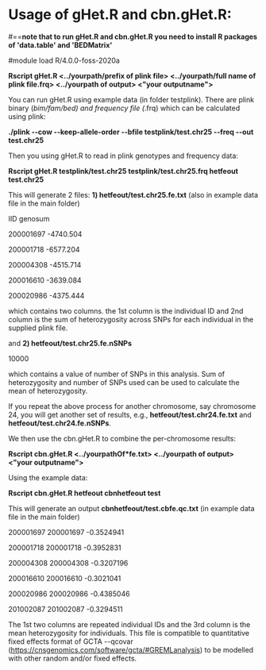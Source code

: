 # Usage of gHet.R and cbn.gHet.R:

#==**note that to run gHet.R and cbn.gHet.R you need to install R packages of 'data.table' and 'BEDMatrix'**

#module load R/4.0.0-foss-2020a

**Rscript gHet.R  <../yourpath/prefix of plink file>  <../yourpath/full name of plink file.frq>  <../yourpath of output>  <"your outputname">**

You can run gHet.R using example data (in folder testplink). There are plink binary (*bim/fam/bed) and frequency file (*.frq) which can be calculated using plink:

**./plink  --cow  --keep-allele-order  --bfile testplink/test.chr25  --freq  --out test.chr25**

Then you using gHet.R to read in plink genotypes and frequency data:

**Rscript gHet.R  testplink/test.chr25  testplink/test.chr25.frq  hetfeout test.chr25**

This will generate 2 files: **1) hetfeout/test.chr25.fe.txt** (also in example data file in the main folder)

IID     genosum

200001697       -4740.504

200001718       -6577.204

200004308       -4515.714

200016610       -3639.084

200020986       -4375.444


which contains two columns. the 1st column is the individual ID and 2nd column is the sum of heterozygosity across SNPs for each individual in the supplied plink file.

and **2) hetfeout/test.chr25.fe.nSNPs**

10000

which contains a value of number of SNPs in this analysis. Sum of heterozygosity and number of SNPs used can be used to calculate the mean of heterozygosity.

If you repeat the above process for another chromosome, say chromosome 24, you will get another set of results, e.g., **hetfeout/test.chr24.fe.txt** and **hetfeout/test.chr24.fe.nSNPs**. 

We then use the cbn.gHet.R to combine the per-chromosome results:

 **Rscript  cbn.gHet.R  <../yourpathOf*fe.txt>   <../yourpath of output>   <"your outputname">** 

Using the example data:

**Rscript  cbn.gHet.R  hetfeout  cbnhetfeout  test**

This will generate an output **cbnhetfeout/test.cbfe.qc.txt** (in example data file in the main folder)

200001697       200001697       -0.3524941

200001718       200001718       -0.3952831

200004308       200004308       -0.3207196

200016610       200016610       -0.3021041

200020986       200020986       -0.4385046

201002087       201002087       -0.3294511

The 1st two columns are repeated individual IDs and the 3rd column is the mean heterozygosity for individuals. 
This file is compatible to quantitative fixed effects format of GCTA --qcovar (https://cnsgenomics.com/software/gcta/#GREMLanalysis) to be modelled with other random and/or fixed effects. 
